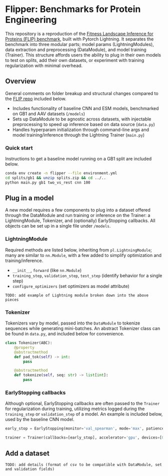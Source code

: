 # Flipper: Benchmarks for Protein Engineering

This repository is a reproduction of the [Fitness Landscape Inference for Proteins (FLIP) benchmark](https://www.biorxiv.org/content/10.1101/2021.11.09.467890v1.full), built with Pytorch Lightning. It separates the benchmark into three modular parts; model params (LightningModules), data extraction and preprocessing (DataModule), and model training (Trainer). This structure affords users the ability to plug in their own models to test on splits, add their own datasets, or experiment with training regularization with minimal overhead.

## Overview
General comments on folder breakup and structural changes compared to the [FLIP repo](https://github.com/J-SNACKKB/FLIP) included below.
* Includes functionality of baseline CNN and ESM models, benchmarked on GB1 and AAV datasets (`/models`)
* Sets up DataModule to be agnostic across datasets, with injectable preprocessing to speed up inference based on data source (`data.py`)
* Handles hyperparam initialization through command-line args and model training/inference through the Lightning Trainer (`main.py`)

### Quick start
Instructions to get a baseline model running on a GB1 split are included below.
```bash
conda env create -n flipper --file environment.yml
cd splits/gb1 && unzip splits.zip && cd ../..
python main.py gb1 two_vs_rest cnn 100
```

## Plug in a model
A new model requires a few components to plug into a dataset offered through the DataModule and run training or inference on the Trainer: a LightningModule, Tokenizer, and (optionally) EarlyStopping callbacks. All objects can be set up in a single file under `/models`.

### LightningModule
Required methods are listed below, inheriting from `pl.LightningModule`; many are similar to `nn.Module`, with a few added to simplify optimization and training/inference.
* `__init__`, `forward` (like `nn.Module`)
* `training_step`, `validation_step`, `test_step` (identify behavior for a single step)
* `configure_optimizers` (set optimizers as model attribute)

```
TODO: add example of Lightning module broken down into the above pieces
```

### Tokenizer
Tokenizers vary by model, passed into the `DataModule` to tokenize sequences while generating mini-batches. An abstract Tokenizer class can be found in `data.py`, and included below for convenience.

```python
class Tokenizer(ABC):
    @property
    @abstractmethod
    def pad_tok(self) -> int:
        pass

    @abstractmethod
    def tokenize(self, seq: str) -> list[int]:
        pass
```

### EarlyStopping callbacks
Although optional, EarlyStopping callbacks are often passed to the `Trainer` for regularization during training, utilizing metrics logged during the `training_step` or `validation_step` of a model. An example is included below, used by the baseline CNN model.

```python
early_stop = EarlyStopping(monitor='val_spearman', mode='max', patience=20) # in cnn.py

trainer = Trainer(callbacks=[early_stop], accelerator='gpu', devices=[0], max_epochs=args.max_epochs) # in main.py
```

## Add a dataset
```
TODO: add details (format of csv to be compatible with DataModule, set and validation fields)
```